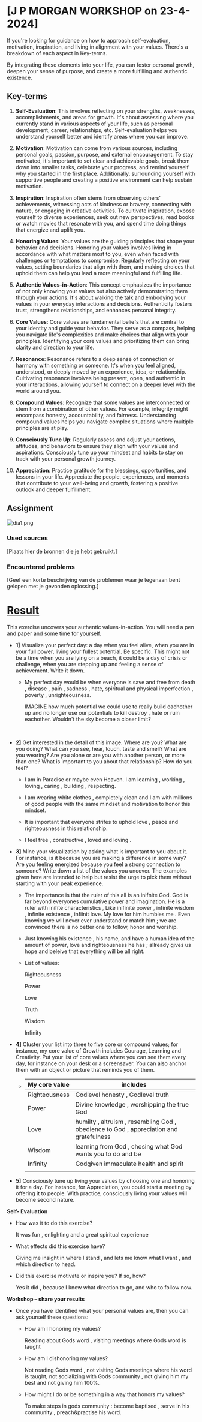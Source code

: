 # [J P MORGAN WORKSHOP on 23-4-2024]

If you're looking for guidance on how to approach self-evaluation, motivation, inspiration, and living in alignment with your values. There's a breakdown of each aspect in Key-terms.

By integrating these elements into your life, you can foster personal growth, deepen your sense of purpose, and create a more fulfilling and authentic existence.

## Key-terms

1. **Self-Evaluation**: This involves reflecting on your strengths, weaknesses, accomplishments, and areas for growth. It's about assessing where you currently stand in various aspects of your life, such as personal development, career, relationships, etc. Self-evaluation helps you understand yourself better and identify areas where you can improve.

2. **Motivation**: Motivation can come from various sources, including personal goals, passion, purpose, and external encouragement. To stay motivated, it's important to set clear and achievable goals, break them down into smaller tasks, celebrate your progress, and remind yourself why you started in the first place. Additionally, surrounding yourself with supportive people and creating a positive environment can help sustain motivation.

3. **Inspiration**: Inspiration often stems from observing others' achievements, witnessing acts of kindness or bravery, connecting with nature, or engaging in creative activities. To cultivate inspiration, expose yourself to diverse experiences, seek out new perspectives, read books or watch movies that resonate with you, and spend time doing things that energize and uplift you.

4. **Honoring Values**: Your values are the guiding principles that shape your behavior and decisions. Honoring your values involves living in accordance with what matters most to you, even when faced with challenges or temptations to compromise. Regularly reflecting on your values, setting boundaries that align with them, and making choices that uphold them can help you lead a more meaningful and fulfilling life.

5. **Authentic Values-in-Action**: This concept emphasizes the importance of not only knowing your values but also actively demonstrating them through your actions. It's about walking the talk and embodying your values in your everyday interactions and decisions. Authenticity fosters trust, strengthens relationships, and enhances personal integrity.

6. **Core Values**: Core values are fundamental beliefs that are central to your identity and guide your behavior. They serve as a compass, helping you navigate life's complexities and make choices that align with your principles. Identifying your core values and prioritizing them can bring clarity and direction to your life.

7. **Resonance**: Resonance refers to a deep sense of connection or harmony with something or someone. It's when you feel aligned, understood, or deeply moved by an experience, idea, or relationship. Cultivating resonance involves being present, open, and authentic in your interactions, allowing yourself to connect on a deeper level with the world around you.

8. **Compound Values**: Recognize that some values are interconnected or stem from a combination of other values. For example, integrity might encompass honesty, accountability, and fairness. Understanding compound values helps you navigate complex situations where multiple principles are at play.

9. **Consciously Tune Up**: Regularly assess and adjust your actions, attitudes, and behaviors to ensure they align with your values and aspirations. Consciously tune up your mindset and habits to stay on track with your personal growth journey.

10. **Appreciation**: Practice gratitude for the blessings, opportunities, and lessons in your life. Appreciate the people, experiences, and moments that contribute to your well-being and growth, fostering a positive outlook and deeper fulfillment.

## Assignment

![dia1.png](dia1.png)

### Used sources

[Plaats hier de bronnen die je hebt gebruikt.]

### Encountered problems

[Geef een korte beschrijving van de problemen waar je tegenaan bent gelopen met je gevonden oplossing.]

# <u>Result</u>

This exercise uncovers your authentic values-in-action. You will need a pen and paper and some time for yourself. 

- **1]** Visualize your perfect day: a day when you feel alive, when you are in your full power, living your fullest potential. Be specific. This might not be a time when you are lying on a beach, it could be a day of crisis or challenge, when you are stepping up and feeling a sense of achievement. Write it down.
  
  - My perfect day would be when everyone is save and free from death , disease , pain , sadness , hate,  spiritual and physical imperfection , poverty , unrighteousness.
    
    IMAGINE how much potential we could use to really build eachother up and no longer use our potentials to kill destroy , hate or ruin eachother. Wouldn't the sky become a closer limit?
  
    

- **2]** Get interested in the detail of this image. Where are you? What are you doing? What can you see, hear, touch, taste and smell? What are you wearing? Are you alone or are you with another person, or more than one? What is important to you about that relationship? How do you feel? 
  
  - I am in Paradise or maybe even Heaven. I am learning , working , loving , caring , building , respecting.
  
  - I am wearing white clothes , completely clean and I am with millions of good people with the same mindset and motivation to honor this mindset.
  
  - It is important that everyone strifes to uphold  love , peace and righteousness in this relationship. 
  
  - I feel free , constructive , loved and loving .

- **3]** Mine your visualization by asking what is important to you about it. For instance, is it because you are making a difference in some way? Are you feeling energized because you feel a strong connection to someone? Write down a list of the values you uncover. The examples given here are intended to help but resist the urge to pick them without starting with your peak experience.
  
  - The importance is that the ruler of this all is an inifnite God. God is far beyond everyones cumulative power and imagination. He is a ruler with inifite characteristics , Like inifinite power , infinite wisdom , infinite existence , infiinit love.
     My love for him humbles me . Even knowing we will never ever understand or match him ; we are convinced there is no better one to follow, honor and worship.
  
  - Just knowing his existence , his name,  and have a human idea of the amount of power, love and righteousness he has ; allready gives us hope and beleive that everything will be all right.
  
  - List of values:
    
    Righteousness
    
    Power
    
    Love
    
    Truth
    
    Wisdom
    
    Infinity

- **4]** Cluster your list into three to five core or compound values; for instance, my core value of Growth includes Courage, Learning and Creativity. Put your list of core values where you can see them every day, for instance on your desk or a screensaver. You can also anchor them with an object or picture that reminds you of them. 
  
  - | **My core value** | **includes**                                                                           |
    | ----------------- | -------------------------------------------------------------------------------------- |
    | Righteousness     | Godlevel honesty , Godlevel truth                                                      |
    | Power             | Divine knowledge , worshipping the true God                                            |
    | Love              | humilty , altruism , resembling God , obedience to God , appreciation and gratefulness |
    | Wisdom            | learning from God , chosing what God wants you to do and be                            |
    | Infinity          | Godgiven immaculate health and spirit                                                  |
    |                   |                                                                                        |

- **5]** Consciously tune up living your values by choosing one and honoring it for a day. For instance, for Appreciation, you could start a meeting by offering it to people. With practice, consciously living your values will become second nature.

**Self- Evaluation**

- How was it to do this exercise?
  
  It was fun , enlighting and a great spiritual experience

- What effects did this exercise have?
  
  Giving me insight in where I stand , and lets me know what I want , and which direction to head.

- Did this exercise motivate or inspire you? If so, how?
  
  Yes it did , because I know what direction to go, and who to follow now.

**Workshop – share your results**

- Once you have identified what your personal values are, then you can ask yourself these questions:
  
  - How am I honoring my values?
    
    Reading about Gods word , visiting meetings where Gods word is taught
  
  - How am I dishonoring my values?
    
    Not reading Gods word , not visiting Gods meetings where his word is taught, not socializing with Gods community , not giving him my best and not giving him 100%.
  
  - How might I do or be something in a way that honors my values?
    
    To make steps in gods community : become baptised , serve in his community , preach&practise his word.